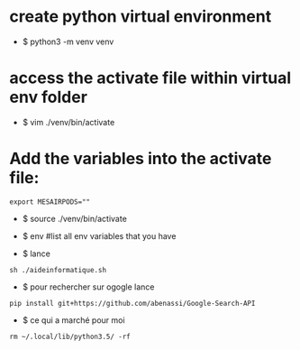 # create python virtual environment
- $ python3 -m venv venv
# access the activate file within virtual env folder
- $ vim ./venv/bin/activate
# Add the variables into the activate file:
```
export MESAIRPODS=""
```
- $ source ./venv/bin/activate
- $ env #list all env variables that you have

- $ lance 
```
sh ./aideinformatique.sh
```

- $ pour rechercher sur ogogle lance
```
pip install git+https://github.com/abenassi/Google-Search-API
```
- $ ce qui a marché pour moi
```
rm ~/.local/lib/python3.5/ -rf
```
